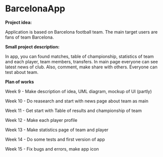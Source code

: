 # BarcelonaApp
<p><b>Project idea:</b></p>
<p>Application is based on Barcelona football team. The main target users are fans of team Barcelona.</p> 
<p><b>Small project description:</b></p>
<p>In app, you can found matches, table of championship, statistics of team and each player, team members, transfers. In main page everyone can see latest news of club. Also, comment, make share with others. Everyone can test about team.</p>
<p><b>Plan of works</b></p>
<p>Week 9 - Make description of idea, UML diagram, mockup of UI (partly)</p>
<p>Week 10 - Do reasearch and start with news page about team as main</p>
<p>Week 11 - Get start with Table of results and championship of team </p>
<p>Week 12 - Make each player profile</p>
<p>Week 13 - Make statistics page of team and player</p>
<p>Week 14 - Do some tests and first version of app</p>
<p>Week 15 - Fix bugs and errors, make app icon</p>
